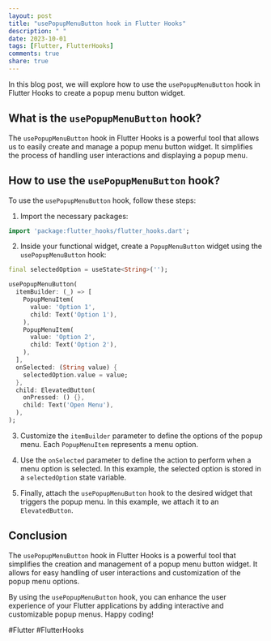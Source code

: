 ```yaml
---
layout: post
title: "usePopupMenuButton hook in Flutter Hooks"
description: " "
date: 2023-10-01
tags: [Flutter, FlutterHooks]
comments: true
share: true
---
```


In this blog post, we will explore how to use the `usePopupMenuButton` hook in Flutter Hooks to create a popup menu button widget.

## What is the `usePopupMenuButton` hook?

The `usePopupMenuButton` hook in Flutter Hooks is a powerful tool that allows us to easily create and manage a popup menu button widget. It simplifies the process of handling user interactions and displaying a popup menu.

## How to use the `usePopupMenuButton` hook?

To use the `usePopupMenuButton` hook, follow these steps:

1. Import the necessary packages:
```dart
import 'package:flutter_hooks/flutter_hooks.dart';
```

2. Inside your functional widget, create a `PopupMenuButton` widget using the `usePopupMenuButton` hook:
```dart
final selectedOption = useState<String>('');

usePopupMenuButton(
  itemBuilder: (_) => [
    PopupMenuItem(
      value: 'Option 1',
      child: Text('Option 1'),
    ),
    PopupMenuItem(
      value: 'Option 2',
      child: Text('Option 2'),
    ),
  ],
  onSelected: (String value) {
    selectedOption.value = value;
  },
  child: ElevatedButton(
    onPressed: () {},
    child: Text('Open Menu'),
  ),
);
```

3. Customize the `itemBuilder` parameter to define the options of the popup menu. Each `PopupMenuItem` represents a menu option.

4. Use the `onSelected` parameter to define the action to perform when a menu option is selected. In this example, the selected option is stored in a `selectedOption` state variable.

5. Finally, attach the `usePopupMenuButton` hook to the desired widget that triggers the popup menu. In this example, we attach it to an `ElevatedButton`.

## Conclusion

The `usePopupMenuButton` hook in Flutter Hooks is a powerful tool that simplifies the creation and management of a popup menu button widget. It allows for easy handling of user interactions and customization of the popup menu options.

By using the `usePopupMenuButton` hook, you can enhance the user experience of your Flutter applications by adding interactive and customizable popup menus. Happy coding!

\#Flutter #FlutterHooks
